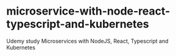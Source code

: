 # microservice-with-node-react-typescript-and-kubernetes
Udemy study Microservices with NodeJS, React, Typescript and Kubernetes
